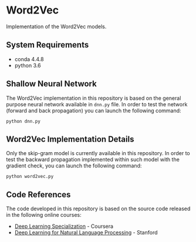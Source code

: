 # Word2Vec
Implementation of the Word2Vec models.

## System Requirements

* conda 4.4.8
* python 3.6

## Shallow Neural Network
The Word2Vec implementation in this repository is based on the general purpose neural network available in `dnn.py` file. In order to test the network (forward and back propagation) you can launch the following command:

```
python dnn.py
```

## Word2Vec Implementation Details
Only the skip-gram model is currently available in this repository. In order to test the backward propagation implemented within such model with the gradient check, you can launch the following command:

```
python word2vec.py
```

## Code References
The code developed in this repository is based on the source code released in the following online courses:
* [Deep Learning Specialization](https://www.coursera.org/specializations/deep-learning) - Coursera
* [Deep Learning for Natural Language Processing](http://cs224d.stanford.edu/) - Stanford
